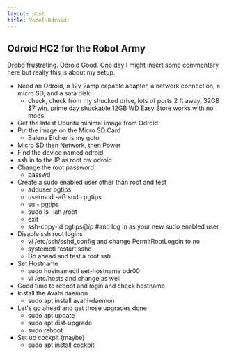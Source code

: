 ```yaml
---
layout: post
title: Yodel-Odroid!
---
```


## Odroid HC2 for the Robot Army

Drobo frustrating. Odroid Good. One day I might insert some commentary here but really this is about my setup.

- Need an Odroid, a 12v 2amp capable adapter, a network connection, a micro SD, and a sata disk.
  - check, check from my shucked drive, lots of ports 2 ft away, 32GB $7 win, prime day shuckable 12GB WD Easy Store works with no mods
- Get the latest Ubuntu minimal image from Odroid
- Put the image on the Micro SD Card
  - Balena Etcher is my goto
- Micro SD then Network, then Power
- Find the device named odroid
- ssh in to the IP as root pw odroid
- Change the root password
  - passwd
- Create a sudo enabled user other than root and test
  - adduser pgtips
  - usermod -aG sudo pgtips
  - su - pgtips
  - sudo ls -lah /root
  - exit 
  - ssh-copy-id pgtips@*ip* #and log in as your new sudo enabled user
- Disable ssh root logins
  - vi /etc/ssh/sshd_config and change PermitRootLogoin to no
  - systemctl restart sshd
  - Go ahead and test a root ssh
- Set Hostname
  - sudo hostnamectl set-hostname odr00
  - vi /etc/hosts and change as well
- Good time to reboot and login and check hostname
- Install the Avahi daemon
  - sudo apt install avahi-daemon
- Let's go ahead and get those upgrades done
  - sudo apt update
  - sudo apt dist-upgrade
  - sudo reboot
- Set up cockpit (maybe)
  - sudo apt install cockpit
